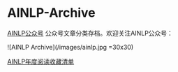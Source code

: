 # AINLP-Archive

[AINLP公众号](http://www.52nlp.cn/%E6%AC%A2%E8%BF%8E%E5%85%B3%E6%B3%A8ainlp-%E4%B8%80%E4%B8%AA%E6%9C%89%E8%B6%A3%E6%9C%89ai%E7%9A%84nlp%E5%85%AC%E4%BC%97%E5%8F%B7) 公众号文章分类存档。欢迎关注AINLP公众号：

![AINLP Archive](/images/ainlp.jpg =30x30)

<a href="http://www.52nlp.cn/ainlp%e5%b9%b4%e5%ba%a6%e9%98%85%e8%af%bb%e6%94%b6%e8%97%8f%e6%b8%85%e5%8d%95">AINLP年度阅读收藏清单</a>
